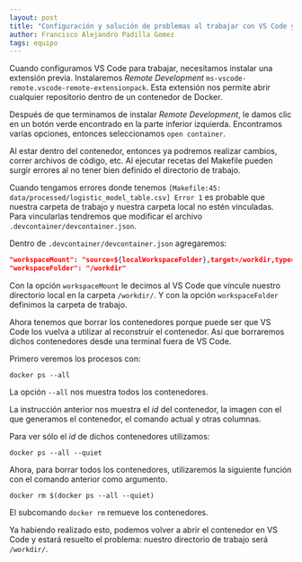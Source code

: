 ```yaml
---
layout: post
title: "Configuración y solución de problemas al trabajar con VS Code y contenedores Docker"
author: Francisco Alejandro Padilla Gomez
tags: equipo
---
```


Cuando configuramos VS Code para trabajar, necesitamos instalar una extensión previa. Instalaremos
_Remote Development_ `ms-vscode-remote.vscode-remote-extensionpack`. Esta extensión nos permite
abrir cualquier repositorio dentro de un contenedor de Docker.

Después de que terminamos de instalar _Remote Development_, le damos clic en un botón verde
encontrado en la parte inferior izquierda. Encontramos varías opciones, entonces seleccionamos `open
container`.

Al estar dentro del contenedor, entonces ya podremos realizar cambios, correr archivos de código, etc.
Al ejecutar recetas del Makefile pueden surgir errores al no tener bien definido el directorio de trabajo.

Cuando tengamos errores donde tenemos `[Makefile:45: data/processed/logistic_model_table.csv] Error
1` es probable que nuestra carpeta de trabajo y nuestra carpeta local no estén vinculadas. Para
vincularlas tendremos que modificar el archivo `.devcontainer/devcontainer.json`.

Dentro de `.devcontainer/devcontainer.json` agregaremos:

```json
"workspaceMount": "source=${localWorkspaceFolder},target=/workdir,type=bind",
"workspaceFolder": "/workdir"
```

Con la opción `workspaceMount` le decimos al VS Code que vincule nuestro directorio local en la
carpeta `/workdir/`. Y con la opción `workspaceFolder` definimos la carpeta de trabajo.

Ahora tenemos que borrar los contenedores porque puede ser que VS Code los vuelva a utilizar al
reconstruir el contenedor. Así que borraremos dichos contenedores desde una terminal fuera de VS
Code.

Primero veremos los procesos con:

```shell
docker ps --all
```

La opción `--all` nos muestra todos los contenedores.

La instrucción anterior nos muestra el _id_ del contenedor, la imagen con el que generamos el
contenedor, el comando actual y otras columnas.

Para ver sólo el _id_ de dichos contenedores utilizamos:

```shell
docker ps --all --quiet
```

Ahora, para borrar todos los contenedores, utilizaremos la siguiente función con el comando anterior
como argumento.

```shell
docker rm $(docker ps --all --quiet)
```

El subcomando `docker rm` remueve los contenedores.

Ya habiendo realizado esto, podemos volver a abrir el contenedor en VS Code y estará resuelto el
problema: nuestro directorio de trabajo será `/workdir/`.

